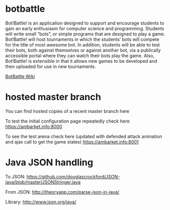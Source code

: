 # botbattle
Bot!Battle! is an application designed to support and encourage students to gain an early enthusiasm for computer science and programming. Students will write small “bots”, or simple programs that are designed to play a game. Bot!Battle! will host tournaments in which the students’ bots will compete for the title of most awesome bot. In addition, students will be able to test their bots, both against themselves or against another bot, via a publically accessible portal where they can watch their bots play the game.  Also, Bot!Battle! is extensible in that it allows new games to be developed and then uploaded for use in new tournaments.

<a href="https://github.com/ambarket/botbattle/wiki"> BotBattle Wiki</a>

# hosted master branch
You can find hosted copies of a recent master branch here
    
To test the initial configuration page repeatedly check here
    https://ambarket.info:8000    
    
To see the test arena check here (updated with defended attack animation and ajax call to get the game states)
    https://ambarket.info:8001

# Java JSON handling
To JSON: https://github.com/douglascrockford/JSON-java/blob/master/JSONStringer.java

From JSON: http://theoryapp.com/parse-json-in-java/

Library: http://www.json.org/java/
